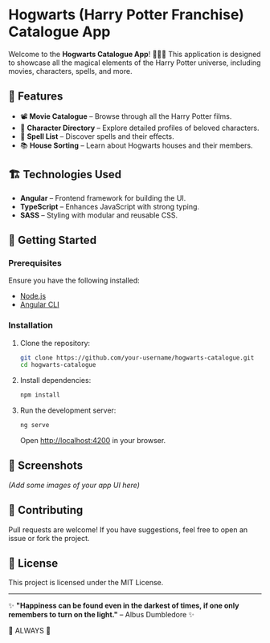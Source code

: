 # Hogwarts (Harry Potter Franchise) Catalogue App

Welcome to the **Hogwarts Catalogue App**! 🧙‍♂️✨ This application is designed to showcase all the magical elements of the Harry Potter universe, including movies, characters, spells, and more.

## 📜 Features

- 📽️ **Movie Catalogue** – Browse through all the Harry Potter films.
- 🧙 **Character Directory** – Explore detailed profiles of beloved characters.
- 🔮 **Spell List** – Discover spells and their effects.
- 📚 **House Sorting** – Learn about Hogwarts houses and their members.

## 🏗️ Technologies Used

- **Angular** – Frontend framework for building the UI.
- **TypeScript** – Enhances JavaScript with strong typing.
- **SASS** – Styling with modular and reusable CSS.

## 🚀 Getting Started

### Prerequisites

Ensure you have the following installed:

- [Node.js](https://nodejs.org/)
- [Angular CLI](https://angular.io/cli)

### Installation

1. Clone the repository:

   ```sh
   git clone https://github.com/your-username/hogwarts-catalogue.git
   cd hogwarts-catalogue
   ```

2. Install dependencies:

   ```sh
   npm install
   ```

3. Run the development server:

   ```sh
   ng serve
   ```

   Open [http://localhost:4200](http://localhost:4200) in your browser.

## 📸 Screenshots

*(Add some images of your app UI here)*

## 🤝 Contributing

Pull requests are welcome! If you have suggestions, feel free to open an issue or fork the project.

## 📜 License

This project is licensed under the MIT License.

---

✨ **"Happiness can be found even in the darkest of times, if one only remembers to turn on the light."** – Albus Dumbledore ✨

🧙 ALWAYS 🧙


